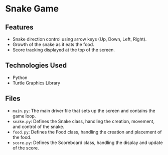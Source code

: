 # Snake Game

## Features
- Snake direction control using arrow keys (Up, Down, Left, Right).
- Growth of the snake as it eats the food.
- Score tracking displayed at the top of the screen.


## Technologies Used
- Python
- Turtle Graphics Library

## Files
- `main.py`: The main driver file that sets up the screen and contains the game loop.
- `snake.py`: Defines the Snake class, handling the creation, movement, and control of the snake.
- `food.py`: Defines the Food class, handling the creation and placement of the food.
- `score.py`: Defines the Scoreboard class, handling the display and update of the score.

